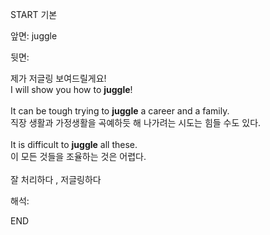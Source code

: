 START
기본

앞면:
juggle


뒷면:
<div><div>제가 저글링 보여드릴게요!</div></div><div>I will show you how to <strong>juggle</strong>!</div><div><br></div><div>It can be tough trying to <strong>juggle</strong> a career and a family. </div><div><div>직장 생활과 가정생활을 곡예하듯 해 나가려는 시도는 힘들 수도 있다.</div></div><div><br></div><div><div>It is difficult to <strong>juggle</strong> all these. </div><div><div>이 모든 것들을 조율하는 것은 어렵다.</div></div></div><div><br></div><div>잘 처리하다 , 저글링하다</div>


해석:

END